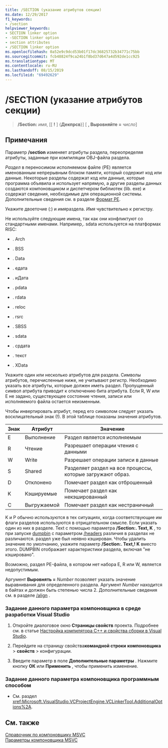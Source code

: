 ```yaml
---
title: /SECTION (указание атрибутов секции)
ms.date: 12/29/2017
f1_keywords:
- /section
helpviewer_keywords:
- SECTION linker option
- -SECTION linker option
- section attributes
- /SECTION linker option
ms.openlocfilehash: 0a52e9c9dcd53b01f17dc36825732b34771c75bb
ms.sourcegitcommit: fcb48824f9ca24b1f8bd37d647a4d592de1cc925
ms.translationtype: MT
ms.contentlocale: ru-RU
ms.lasthandoff: 08/15/2019
ms.locfileid: "69492629"
---
```

# <a name="section-specify-section-attributes"></a>/SECTION (указание атрибутов секции)

> **/Section:** _имя_, [[ **!** ] {**Декпрсв**}] [ **, Выровняйте =** _число_]

## <a name="remarks"></a>Примечания

Параметр **/section** изменяет атрибуты раздела, переопределяя атрибуты, заданные при компиляции OBJ-файла раздела.

*Раздел* в переносимом исполняемом файле (PE) является именованным непрерывным блоком памяти, который содержит код или данные. Некоторые разделы содержат код или данные, которые программа объявила и использует напрямую, а другие разделы данных создаются компоновщиком и диспетчером библиотек (lib. exe) и содержат сведения, необходимые для операционной системы. Дополнительные сведения см. в разделе [Формат PE](/windows/win32/Debug/pe-format).

Укажите двоеточие (:) и *имя*раздела. *Имя* чувствительно к регистру.

Не используйте следующие имена, так как они конфликтуют со стандартными именами. Например,. sdata используется на платформах RISC:

- . Arch

- . BSS

- . Data

- . едата

- . иДата

- . pdata

- . rdata

- . reloc

- . rsrc

- . SBSS

- . sdata

- . срдата

- . текст

- . XData

Укажите один или несколько атрибутов для раздела. Символы атрибутов, перечисленные ниже, не учитывают регистр. Необходимо указать все атрибуты, которые должен иметь раздел. Пропущенный символ атрибута приводит к отключению бита атрибута. Если R, W или E не задано, существующее состояние чтения, записи или исполняемого файла остается неизменным.

Чтобы инвертировать атрибут, перед его символом следует указать восклицательный знак (!). В этой таблице показаны значения атрибутов.

|Знак|Атрибут|Значение|
|---------------|---------------|-------------|
|E|Выполнение|Раздел является исполняемым|
|R|Чтение|Разрешает операции чтения с данными|
|W|Write|Разрешает операции записи в данные|
|S|Shared|Разделяет раздел на все процессы, которые загружают образ.|
|D|Отклонено|Помечает раздел как отброшенный|
|K|Кэшируемые|Помечает раздел как некэшированный|
|С|Выгружаемой|Помечает раздел как нестраничный|

K и P обычно используются в тех ситуациях, когда соответствующие им флаги разделов используются в отрицательном смысле. Если указать один из них в разделе. Text с помощью параметра **/Section:. Text, K** , то при запуске [dumpbin](dumpbin-options.md) с параметром [/headers](headers.md) различия в разделах не различаются. раздел уже был неявно кэширован. Чтобы удалить значение по умолчанию, укажите параметр **/Section:. Text,! K** вместо этого. DUMPBIN отображает характеристики раздела, включая "не кэшировано".

Возможно, раздел PE-файла, в котором нет набора E, R или W, является недопустимым.

Аргумент **Выровнять =** _Number_ позволяет указать значение выравнивания для определенного раздела. Аргумент _Number_ находится в байтах и должен быть степенью числа 2. Дополнительные сведения см. в разделе [/align](align-section-alignment.md) .

### <a name="to-set-this-linker-option-in-the-visual-studio-development-environment"></a>Задание данного параметра компоновщика в среде разработки Visual Studio

1. Откройте диалоговое окно **Страницы свойств** проекта. Подробнее см. в статье [Настройка компилятора C++ и свойства сборки в Visual Studio](../working-with-project-properties.md).

1. Перейдите на страницу свойства**командной строки** **компоновщика** >  **свойств** > конфигурации.

1. Введите параметр в поле **Дополнительные параметры** . Нажмите кнопку **ОК** или **Применить** , чтобы применить изменение.

### <a name="to-set-this-linker-option-programmatically"></a>Задание данного параметра компоновщика программным способом

- См. раздел <xref:Microsoft.VisualStudio.VCProjectEngine.VCLinkerTool.AdditionalOptions%2A>.

## <a name="see-also"></a>См. также

[Справочник по компоновщику MSVC](linking.md)<br/>
[Параметры компоновщика MSVC](linker-options.md)
